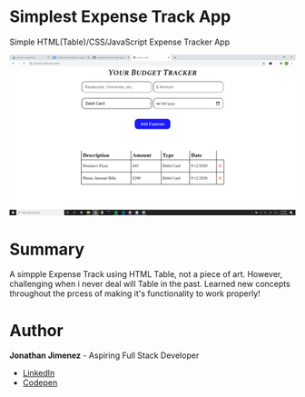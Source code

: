 # Simplest Expense Track App

Simple HTML(Table)/CSS/JavaScript Expense Tracker App

![](/image/preview.png)

# Summary

A simpple Expense Track using HTML Table, not a piece of art. However, challenging when i never deal will Table in the past. Learned new concepts throughout the prcess of making it's functionality to work properly!

# Author

**Jonathan Jimenez** - Aspiring Full Stack Developer

- [LinkedIn](https://www.linkedin.com/in/jonathan-jimenez101/)
- [Codepen](https://codepen.io/jonathanj101/)
